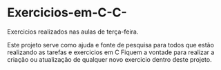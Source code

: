 # Exercicios-em-C-C-
Exercicios realizados nas aulas de terça-feira.

Este projeto serve como ajuda e fonte de pesquisa para todos que estão realizando as tarefas e exercicios em C
Fiquem a vontade para realizar a criação ou atualização de qualquer novo exercicio dentro deste projeto.
